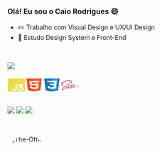 ### Olá! Eu sou o Caio Rodrigues 😄

- ✏️ Trabalho com Visual Design e UX/UI Design
- 🚀 Estudo Design System e Front-End

 ##

<div align="left">
  <br>
  <a href="https://github.com/caiobarchii">
  <img height="180em" src="https://github-readme-stats.vercel.app/api/top-langs/?username=caiobarchii&layout=compact&langs_count=7&theme=radical"/>
</div>

<div style="display: inline_block margin: 50"><br>
  <img align="left" alt="Caio-Js" height="30" width="40" src="https://raw.githubusercontent.com/devicons/devicon/master/icons/javascript/javascript-plain.svg">
  <img align="left" alt="Caio-HTML" height="30" width="40" src="https://raw.githubusercontent.com/devicons/devicon/master/icons/html5/html5-original.svg">
  <img align="left" alt="Caio-CSS" height="30" width="40" src="https://raw.githubusercontent.com/devicons/devicon/master/icons/css3/css3-original.svg">
  <img align="left" alt="Caio-Sass" height="30" width="40" src="https://raw.githubusercontent.com/devicons/devicon/master/icons/sass/sass-original.svg">
  <br>
 </div>
 
   ##
 
 <div>
  <br>
  <a href="https://www.youtube.com/channel/UC_-uuuZbY0AAt9CViNzvc-Q" target="_blank"><img src="https://img.shields.io/badge/website-000000?style=for-the-badge&logo=About.me&logoColor=white" target="_blank"></a>
  <a href="https://dribbble.com/caiobarchi" target="_blank"><img src="https://img.shields.io/badge/Dribbble-EA4C89?style=for-the-badge&logo=dribbble&logoColor=white" target="_blank"></a>
 	<a href="https://www.linkedin.com/in/caio-rodrigues-39b915227/" target="_blank"><img src="https://img.shields.io/badge/-LinkedIn-%230077B5?style=for-the-badge&logo=linkedin&logoColor=white" target="_blank"></a>
 </div>
 
  ##
  
  <div>
  <br>
  <img align="left" alt="The-Office" height="150" style="border-radius:50px;" src="https://media.giphy.com/media/8X2kIbRJZQkdXt46ur/giphy.gif">
 </div>
